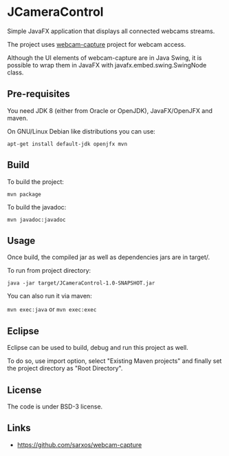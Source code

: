 # JCameraControl

Simple JavaFX application that displays all connected webcams streams.

The project uses [webcam-capture](https://github.com/sarxos/webcam-capture)
project for webcam access.

Although the UI elements of webcam-capture are in Java Swing, it is possible to
wrap them in JavaFX with javafx.embed.swing.SwingNode class.

## Pre-requisites

You need JDK 8 (either from Oracle or OpenJDK), JavaFX/OpenJFX and maven.

On GNU/Linux Debian like distributions you can use:

`apt-get install default-jdk openjfx mvn`

## Build

To build the project:

`mvn package`

To build the javadoc:

`mvn javadoc:javadoc`

## Usage

Once build, the compiled jar as well as dependencies jars are in target/.

To run from project directory:

`java -jar target/JCameraControl-1.0-SNAPSHOT.jar`

You can also run it via maven:

`mvn exec:java` or `mvn exec:exec`

## Eclipse

Eclipse can be used to build, debug and run this project as well.

To do so, use import option, select "Existing Maven projects" and finally set
the project directory as "Root Directory".

## License

The code is under BSD-3 license.

## Links

 * https://github.com/sarxos/webcam-capture

